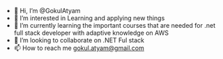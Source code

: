 - 👋 Hi, I’m @GokulAtyam
- 👀 I’m interested in Learning and applying new things 
- 🌱 I’m currently learning the important courses that are needed for .net full stack developer with adaptive knowledge on AWS
- 💞️ I’m looking to collaborate on .NET Ful stack
- 📫 How to reach me gokul.atyam@gmail.com

<!---
GokulAtyam/GokulAtyam is a ✨ special ✨ repository because its `README.md` (this file) appears on your GitHub profile.
You can click the Preview link to take a look at your changes.
--->
